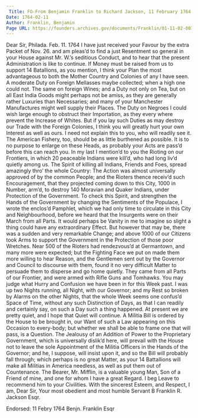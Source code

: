 ```yaml
---
 Title: FO-From Benjamin Franklin to Richard Jackson, 11 February 1764
Date: 1764-02-11
Author: Franklin, Benjamin
Page URL: https://founders.archives.gov/documents/Franklin/01-11-02-0014
---
```


Dear Sir,
Philada. Feb. 11. 1764
I have just received your Favour by the extra Packet of Nov. 26. and am pleas’d to find a just Resentment so general in your House against Mr. W.’s seditious Conduct, and to hear that the present Administration is like to continue.
If Money must be raised from us to support 14 Batallions, as you mention, I think your Plan the most advantageous to both the Mother Country and Colonies of any I have seen. A moderate Duty on Foreign Mellasses maybe collected; when a high one could not. The same on foreign Wines; and a Duty not only on Tea, but on all East India Goods might perhaps not be amiss, as they are generally rather Luxuries than Necessaries; and many of your Manchester Manufactures might well supply their Places. The Duty on Negroes I could wish large enough to obstruct their Importation, as they every where prevent the Increase of Whites. But if you lay such Duties as may destroy our Trade with the Foreign Colonies, I think you will greatly hurt your own Interest as well as ours. I need not explain this to you, who will readily see it. The American Fishery, too, should be as little burthened as possible. It is to no purpose to enlarge on these Heads, as probably your Acts are pass’d before this can reach you.
In my last I mention’d to you the Rioting on our Frontiers, in which 20 peaceable Indians were kill’d, who had long liv’d quietly among us. The Spirit of killing all Indians, Friends and Foes, spread amazingly thro’ the whole Country: The Action was almost universally approved of by the common People; and the Rioters thence receiv’d such Encouragement, that they projected coming down to this City, 1000 in Number, arm’d, to destroy 140 Moravian and Quaker Indians, under Protection of the Government. To check this Spirit, and strengthen the Hands of the Government by changing the Sentiments of the Populace, I wrote the enclos’d Pamphlet, which we had only time to circulate in this City and Neighbourhood, before we heard that the Insurgents were on their March from all Parts. It would perhaps be Vanity in me to imagine so slight a thing could have any extraordinary Effect. But however that may be, there was a sudden and very remarkable Change; and above 1000 of our Citizens took Arms to support the Government in the Protection of those poor Wretches. Near 500 of the Rioters had rendezvous’d at Germantown, and many more were expected; but the Fighting Face we put on made them more willing to hear Reason, and the Gentlemen sent out by the Governor and Council to discourse with them, found it no very difficult Matter to persuade them to disperse and go home quietly. They came from all Parts of our Frontier, and were armed with Rifle Guns and Tomhawks. You may judge what Hurry and Confusion we have been in for this Week past. I was up two Nights running, all Night, with our Governor; and my Rest so broken by Alarms on the other Nights, that the whole Week seems one confus’d Space of Time, without any such Distinction of Days, as that I can readily and certainly say, on such a Day such a thing happened. At present we are pretty quiet, and I hope that Quiet will continue. A Militia Bill is ordered by the House to be brought in, our Want of such a Law appearing on this Occasion to every-body; but whether we shall be able to frame one that will pass, is a Question. The Jealousy of an Addition of Power to the Proprietary Government, which is universally dislik’d here, will prevail with the House not to leave the sole Appointment of the Militia Officers in the Hands of the Governor; and he, I suppose, will insist upon it, and so the Bill will probably fall through; which perhaps is no great Matter, as your 14 Battallions will make all Militias in America needless, as well as put them out of Countenance.
The Bearer, Mr. Mifflin, is a valuable young Man, Son of a Friend of mine, and one for whom I have a great Regard. I beg Leave to recommend him to your Civilities. With the sincerest Esteem, and Respect, I am, Dear Sir, Your most obedient and most humble Servant
B Franklin
R. Jackson Esqr.
 
Endorsed: 11 Febry 1764 Benjn. Franklin Esqr

